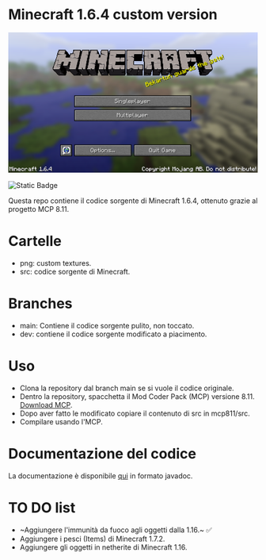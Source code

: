 # Minecraft 1.6.4 custom version
![MC  Screenshot](https://github.com/Gabriele007xx/Minecraft-1.6.4/blob/main/img/1.6.4.png)

![Static Badge](https://img.shields.io/badge/nostalgia-gray)

Questa repo contiene il codice sorgente di Minecraft 1.6.4, ottenuto grazie al progetto MCP 8.11.

# Cartelle
- png: custom textures.
- src: codice sorgente di Minecraft.

# Branches

- main: Contiene il codice sorgente pulito, non toccato.
- dev: contiene il codice sorgente modificato a piacimento.

# Uso
- Clona la repository dal branch main se si vuole il codice originale.
- Dentro la repository, spacchetta il Mod Coder Pack (MCP) versione 8.11. [Download MCP](http://www.mediafire.com/?96mrmeo57cdf6zv).
- Dopo aver fatto le modificato copiare il contenuto di src in mcp811/src.
- Compilare usando l'MCP.

# Documentazione del codice

La documentazione è disponibile [qui](http://www.msnhomepage.altervista.org/documenti/github/MC164/) in formato javadoc.

# TO DO list

- ~Aggiungere l'immunità da fuoco agli oggetti dalla 1.16.~ ✅
- Aggiungere i pesci (Items) di Minecraft 1.7.2.
- Aggiungere gli oggetti in netherite di Minecraft 1.16.
